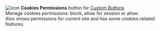 ![icon](https://raw.github.com/Infocatcher/Custom_Buttons/master/Cookies_Permissions/icons/icon.png)&nbsp;**Cookies Permissions** button for [Custom Buttons](https://addons.mozilla.org/addon/custom-buttons/)
<br>Menage cookies permissions: block, allow for session or allow.
<br>Also shows permissions for current site and has some cookies-related features.